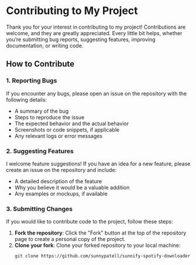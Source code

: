 # Contributing to My Project

Thank you for your interest in contributing to my project! Contributions are welcome, and they are greatly appreciated. Every little bit helps, whether you’re submitting bug reports, suggesting features, improving documentation, or writing code.

## How to Contribute

### 1. Reporting Bugs

If you encounter any bugs, please open an issue on the repository with the following details:

* A summary of the bug
* Steps to reproduce the issue
* The expected behavior and the actual behavior
* Screenshots or code snippets, if applicable
* Any relevant logs or error messages

### 2. Suggesting Features

I welcome feature suggestions! If you have an idea for a new feature, please create an issue on the repository and include:

* A detailed description of the feature
* Why you believe it would be a valuable addition
* Any examples or mockups, if available

### 3. Submitting Changes

If you would like to contribute code to the project, follow these steps:

1. **Fork the repository**: Click the "Fork" button at the top of the repository page to create a personal copy of the project.
2. **Clone your fork**: Clone your forked repository to your local machine:
   ```bash
   git clone https://github.com/sunnypatell/sunnify-spotify-downloader.git

